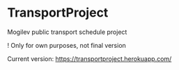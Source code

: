 # TransportProject
Mogilev public transport schedule project

! Only for own purposes, not final version

Current version: https://transportproject.herokuapp.com/
